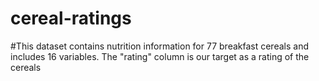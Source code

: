 # cereal-ratings
#This dataset contains nutrition information for 77 breakfast cereals and includes 16 variables. The "rating" column is our target as a rating of the cereals
